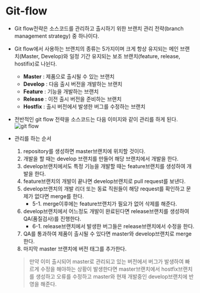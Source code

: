 # Git-flow
+ Git flow전략은 소스코드를 관리하고 출시하기 위한 브랜치 관리 전략(branch management strategy) 중 하나이다.
+ Git flow에서 사용하는 브랜치의 종류는 5가지이며 크게 항상 유지되는 메인 브랜치(Master, Develop)와 일정 기간 유지되는 보조 브랜치(feature, release, hostifix)로 나뉜다.
    + **Master** : 제품으로 출시될 수 있는 브랜치
    + **Develop** : 다음 출시 버전을 개발하는 브랜치
    + **Feature** : 기능을 개발하는 브랜치
    + **Release** : 이전 출시 버전을 준비하는 브랜치
    + **Hostfix** : 출시 버전에서 발생한 버그를 수정하는 브랜치

+ 전반적인 git flow 전략을 소스코드는 다음 이미지와 같이 관리를 하게 된다.
![git flow](https://velog.velcdn.com/images%2Fseongwon97%2Fpost%2F5994c1a6-cdfd-4c73-84ea-842f9f7b001e%2Fimage.png)

+ 관리를 하는 순서
    1. repository를 생성하면 master브랜치에 위치할 것이다.
    2. 개발을 할 때는 develop 브랜치를 만들어 해당 브랜치에서 개발을 한다.
    3. develop브랜치에서도 특정 기능을 개발할 때는 feature브랜치를 생성하여 개발을 한다.
    4. feature브랜치의 개발이 끝나면 develop브랜치로 pull request를 보낸다.
    5. develop브랜치의 개발 리더 또는 동료 직원들이 해당 request를 확인하고 문제가 없다면 merge를 한다.
        + 5-1. merge이후에는 feature브랜치가 필요가 없어 삭제를 해준다.
    6. develop브랜치에서 어느정도 개발이 완료된다면 release브랜치를 생성하여 QA(품질검사)를 진행한다.
        + 6-1. release브랜치에서 발생한 버그들은 release브랜치에서 수정을 한다.
    7. QA를 통과하여 제품이 출시될 수 있다면 master와 develop브랜치로 merge한다.
    8. 마지막 master 브랜치에 버전 태그를 추가한다.

    > 만약 이미 출시되어 master로 관리되고 있는 버전에서 버그가 발생하여 빠르게 수정을 해야하는 상황이 발생한다면 master브랜치에서 hostfix브랜치를 생성하고 오류를 수정하고 master와 현재 개발중인 develop브랜치에 반영을 해준다.
